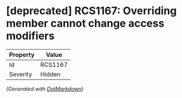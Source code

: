 # \[deprecated\] RCS1167: Overriding member cannot change access modifiers

| Property | Value   |
| -------- | ------- |
| Id       | RCS1167 |
| Severity | Hidden  |


*\(Generated with [DotMarkdown](http://github.com/JosefPihrt/DotMarkdown)\)*